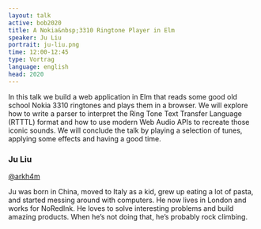 ```yaml
---
layout: talk
active: bob2020
title: A Nokia&nbsp;3310 Ringtone Player in Elm
speaker: Ju Liu
portrait: ju-liu.png
time: 12:00-12:45
type: Vortrag
language: english
head: 2020
---
```


In this talk we build a web application in Elm that reads some good
old school Nokia 3310 ringtones and plays them in a browser. We will
explore how to write a parser to interpret the Ring Tone Text Transfer
Language (RTTTL) format and how to use modern Web Audio APIs to
recreate those iconic sounds. We will conclude the talk by playing a
selection of tunes, applying some effects and having a good time.

### Ju Liu

[@arkh4m](http://twitter.com/arkh4m)

Ju was born in China, moved to Italy as a kid, grew up eating a lot of
pasta, and started messing around with computers. He now lives in
London and works for NoRedInk. He loves to solve interesting problems
and build amazing products. When he’s not doing that, he’s probably
rock climbing.
